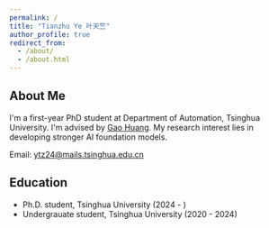 ```yaml
---
permalink: /
title: "Tianzhu Ye 叶天竺"
author_profile: true
redirect_from: 
  - /about/
  - /about.html
---
```


## About Me
I'm a first-year PhD student at Department of Automation, Tsinghua University. I'm advised by [Gao Huang](https://www.gaohuang.net/). My research interest lies in developing stronger AI foundation models.

Email: ytz24@mails.tsinghua.edu.cn

## Education
- Ph.D. student, Tsinghua University (2024 - )
- Undergrauate student, Tsinghua University (2020 - 2024)
